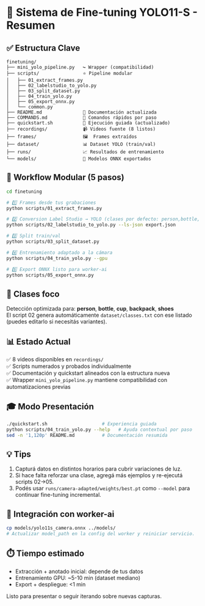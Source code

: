 # 🎯 Sistema de Fine-tuning YOLO11-S - Resumen

## ✅ Estructura Clave

```
finetuning/
├── mini_yolo_pipeline.py   ↪ Wrapper (compatibilidad)
├── scripts/                ⭐ Pipeline modular
│   ├── 01_extract_frames.py
│   ├── 02_labelstudio_to_yolo.py
│   ├── 03_split_dataset.py
│   ├── 04_train_yolo.py
│   ├── 05_export_onnx.py
│   └── common.py
├── README.md               📖 Documentación actualizada
├── COMMANDS.md             📝 Comandos rápidos por paso
├── quickstart.sh           🚀 Ejecución guiada (actualizado)
├── recordings/             📹 Videos fuente (8 listos)
├── frames/                 🖼️  Frames extraídos
├── dataset/                📊 Dataset YOLO (train/val)
├── runs/                   📈 Resultados de entrenamiento
└── models/                 🧠 Modelos ONNX exportados
```

## 🚀 Workflow Modular (5 pasos)

```bash
cd finetuning

# 1️⃣ Frames desde tus grabaciones
python scripts/01_extract_frames.py

# 2️⃣ Conversion Label Studio → YOLO (clases por defecto: person,bottle,cup,backpack,shoes)
python scripts/02_labelstudio_to_yolo.py --ls-json export.json

# 3️⃣ Split train/val
python scripts/03_split_dataset.py

# 4️⃣ Entrenamiento adaptado a la cámara
python scripts/04_train_yolo.py --gpu

# 5️⃣ Export ONNX listo para worker-ai
python scripts/05_export_onnx.py
```

## 🎯 Clases foco

Detección optimizada para: **person**, **bottle**, **cup**, **backpack**, **shoes**  
El script 02 genera automáticamente `dataset/classes.txt` con ese listado (puedes editarlo si necesitás variantes).

## 📊 Estado Actual

✅ 8 videos disponibles en `recordings/`  
✅ Scripts numerados y probados individualmente  
✅ Documentación y quickstart alineados con la estructura nueva  
✅ Wrapper `mini_yolo_pipeline.py` mantiene compatibilidad con automatizaciones previas

## 🎓 Modo Presentación

```bash
./quickstart.sh                    # Experiencia guiada
python scripts/04_train_yolo.py --help   # Ayuda contextual por paso
sed -n '1,120p' README.md          # Documentación resumida
```

## 💡 Tips

1. Capturá datos en distintos horarios para cubrir variaciones de luz.
2. Si hace falta reforzar una clase, agregá más ejemplos y re-ejecutá scripts 02→05.
3. Podés usar `runs/camera-adapted/weights/best.pt` como `--model` para continuar fine-tuning incremental.

## 🔌 Integración con worker-ai

```bash
cp models/yolo11s_camera.onnx ../models/
# Actualizar model_path en la config del worker y reiniciar servicio.
```

## ⏱️ Tiempo estimado

- Extracción + anotado inicial: depende de tus datos  
- Entrenamiento GPU: ~5-10 min (dataset mediano)  
- Export + despliegue: <1 min  

Listo para presentar o seguir iterando sobre nuevas capturas.
